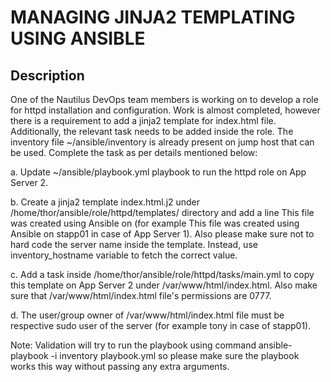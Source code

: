 # MANAGING JINJA2 TEMPLATING USING ANSIBLE

## Description

One of the Nautilus DevOps team members is working on to develop a role for httpd installation and configuration. Work is almost completed, however there is a requirement to add a jinja2 template for index.html file. Additionally, the relevant task needs to be added inside the role. The inventory file ~/ansible/inventory is already present on jump host that can be used. Complete the task as per details mentioned below:


a. Update ~/ansible/playbook.yml playbook to run the httpd role on App Server 2.


b. Create a jinja2 template index.html.j2 under /home/thor/ansible/role/httpd/templates/ directory and add a line This file was created using Ansible on <respective server> (for example This file was created using Ansible on stapp01 in case of App Server 1). Also please make sure not to hard code the server name inside the template. Instead, use inventory_hostname variable to fetch the correct value.


c. Add a task inside /home/thor/ansible/role/httpd/tasks/main.yml to copy this template on App Server 2 under /var/www/html/index.html. Also make sure that /var/www/html/index.html file's permissions are 0777.


d. The user/group owner of /var/www/html/index.html file must be respective sudo user of the server (for example tony in case of stapp01).


Note: Validation will try to run the playbook using command ansible-playbook -i inventory playbook.yml so please make sure the playbook works this way without passing any extra arguments.